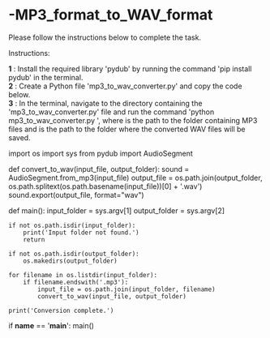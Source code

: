 # -MP3_format_to_WAV_format 
Please follow the instructions below to complete the task.

Instructions:

**1** : Install the required library 'pydub' by running the command 'pip install pydub' in the terminal.  
**2** : Create a Python file 'mp3_to_wav_converter.py' and copy the code below.  
**3** : In the terminal, navigate to the directory containing the 'mp3_to_wav_converter.py' file and run the command 'python mp3_to_wav_converter.py <input-folder> <output-folder>', where <input-folder> is the path to the folder containing MP3 files and <output-folder> is the path to the folder where the converted WAV files will be saved.  


import os
import sys
from pydub import AudioSegment

def convert_to_wav(input_file, output_folder):
    sound = AudioSegment.from_mp3(input_file)
    output_file = os.path.join(output_folder, os.path.splitext(os.path.basename(input_file))[0] + '.wav')
    sound.export(output_file, format="wav")

def main():
    input_folder = sys.argv[1]
    output_folder = sys.argv[2]

    if not os.path.isdir(input_folder):
        print('Input folder not found.')
        return

    if not os.path.isdir(output_folder):
        os.makedirs(output_folder)

    for filename in os.listdir(input_folder):
        if filename.endswith('.mp3'):
            input_file = os.path.join(input_folder, filename)
            convert_to_wav(input_file, output_folder)

    print('Conversion complete.')

if __name__ == '__main__':
    main()
